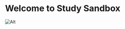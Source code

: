 # Welcome to Study Sandbox

![Alt](https://repobeats.axiom.co/api/embed/5fb9336f356a8aae319d155b8acf4b3252cf11b6.svg "Repobeats analytics image")
